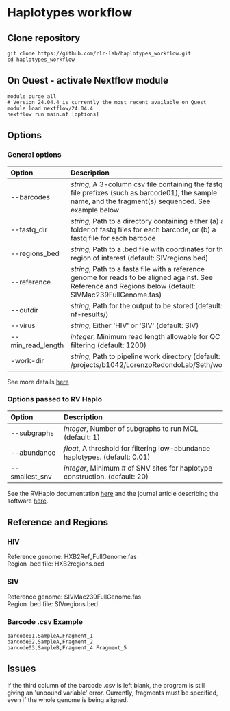 # Haplotypes workflow

## Clone repository

```shell
git clone https://github.com/rlr-lab/haplotypes_workflow.git
cd haplotypes_workflow
```

## On Quest - activate Nextflow module

```shell
module purge all
# Version 24.04.4 is currently the most recent available on Quest
module load nextflow/24.04.4
nextflow run main.nf [options]
```

## Options

### General options

|Option|Description|
|:-------|:-----------|
|--barcodes|*string*, A 3-column csv file containing the fastq file prefixes (such as barcode01), the sample name, and the fragment(s) sequenced. See example below|
|--fastq_dir|*string*, Path to a directory containing either (a) a folder of fastq files for each barcode, or (b) a fastq file for each barcode|
|--regions_bed|*string*, Path to a .bed file with coordinates for the region of interest (default: SIVregions.bed)|
|--reference|*string*, Path to a fasta file with a reference genome for reads to be aligned against. See Reference and Regions below (default: SIVMac239FullGenome.fas)|
|--outdir|*string*, Path for the output to be stored (default: nf-results/)|
|--virus|*string*, Either 'HIV' or 'SIV' (default: SIV)|
|--min_read_length|*integer*, Minimum read length allowable for QC filtering (default: 1200)|
|-work-dir|*string*, Path to pipeline work directory (default: /projects/b1042/LorenzoRedondoLab/Seth/work)|

See more details [here](https://www.nextflow.io/docs/latest/cli.html#pipeline-parameters)

### Options passed to RV Haplo

|Option|Description|
|:-----|:----------|
|--subgraphs|*integer*, Number of subgraphs to run MCL (default: 1)|
|--abundance|*float*, A threshold for filtering low-abundance haplotypes. (default: 0.01)|
|--smallest_snv|*integer*, Minimum # of SNV sites for haplotype construction. (default: 20)|

See the RVHaplo documentation [here](https://github.com/dhcai21/RVHaplo) and the journal article describing the software [here](https://doi.org/10.1093/bioinformatics/btac089).

## Reference and Regions

### HIV

Reference genome: HXB2Ref_FullGenome.fas\
Region .bed file: HXB2regions.bed

### SIV

Reference genome: SIVMac239FullGenome.fas\
Region .bed file: SIVregions.bed

### Barcode .csv Example

```text
barcode01,SampleA,Fragment_1
barcode02,SampleA,Fragment_2
barcode03,SampleB,Fragment_4 Fragment_5
```

## Issues

If the third column of the barcode .csv is left blank, the program is still giving an 'unbound variable' error. Currently, fragments must be specified, even if the whole genome is being aligned.
